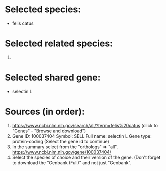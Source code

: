 # Selected species:
- felis catus

# Selected related species:
1. 

# Selected shared gene:
- selectin L

# Sources (in order):
1. https://www.ncbi.nlm.nih.gov/search/all/?term=felis%20catus (click to "Genes" - "Browse and download")
2.  Gene ID: 100037404	Symbol: SELL	Full name: selectin L	Gene type: protein-coding (Select the gene id to continue)
3.  In the summary select from the "orthologs" => "all". https://www.ncbi.nlm.nih.gov/gene/100037404/
4. Select the species of choice and their version of the gene. 
    (Don't forget to download the "Genbank (Full)" and not just "Genbank".
